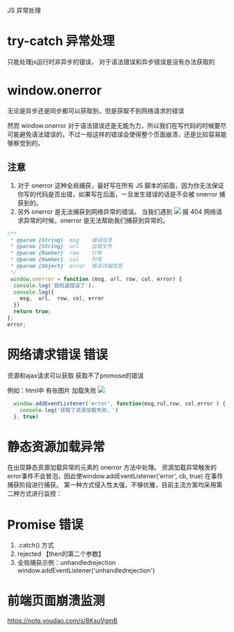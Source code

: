<!-- 阿里云日志服务 免费的 存多少都没问题 -->

JS 异常处理

# try-catch 异常处理
只能处理js运行时非异步的错误， 对于语法错误和异步错误是没有办法获取的




# window.onerror
无论是异步还是同步都可以获取到，但是获取不到网络请求的错误
<!-- 
在实际的使用过程中，onerror 主要是来捕获预料之外的错误，而 try-catch 则是用来在可预见情况下监控特定的错误，两者结合使用更加高效。-->

然而 window.onerror 对于语法错误还是无能为力，所以我们在写代码的时候要尽可能避免语法错误的，不过一般这样的错误会使得整个页面崩溃，还是比较容易能够察觉到的。

## 注意 
  1. 对于 onerror 这种全局捕获，最好写在所有 JS 脚本的前面，因为你无法保证你写的代码是否出错，如果写在后面，一旦发生错误的话是不会被 onerror 捕获到的。
  2. 另外 onerror 是无法捕获到网络异常的错误。
  当我们遇到 <img src="./404.png"> 报 404 网络请求异常的时候，onerror 是无法帮助我们捕获到异常的。

```javascript
/**
 * @param {String}  msg    错误信息
 * @param {String}  url    出错文件
 * @param {Number}  row    行号
 * @param {Number}  col    列号
 * @param {Object}  error  错误详细信息
 */
 window.onerror = function (msg, url, row, col, error) {
  console.log('我知道错误了');
  console.log({
    msg,  url,  row, col, error
  })
  return true;
};
error;
```




# 网络请求错误 错误
资源和ajax请求可以获取 获取不了promose的错误
 <!-- window.addEventListener('error', funciton(){}, ture)   
 网路请求异常不会事件冒泡， 所以要在捕获时候将其捕获，可以捕获错误信息， 但是获取不了错误类型 404 500等， 需要配合服务器日志进行排查； 另外此方法获取不了promise的错误 -->
  例如：html中  有张图片 加载失败
  <img src="./404.png">

```javascript
  window.addEventListener('error', function(msg,rul,row, col,error ) {
    console.log('获取了资源加载失败，')
  }, true)
```

# 静态资源加载异常
在出现静态资源加载异常的元素的 onerror 方法中处理。
资源加载异常触发的error事件不会冒泡，因此使window.addEventListener('error', cb, true) 在事件捕获阶段进行捕获。
第一种方式侵入性太强，不够优雅，目前主流方案均采用第二种方式进行监控：




# Promise 错误

 1. .catch() 方式
 2. rejected 【then的第二个参数】
 3. 全局捕获示例：unhandledrejection 
 window.addEventListener('unhandledrejection')


# 前端页面崩溃监测

https://note.youdao.com/s/8KsuVgmB


